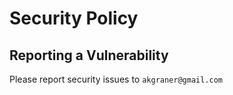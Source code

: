 # Security Policy

## Reporting a Vulnerability

Please report security issues to `akgraner@gmail.com`